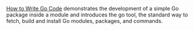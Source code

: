 [How to Write Go Code](https://go.dev/doc/code) demonstrates the development of a simple Go package inside a module and introduces the go tool, the standard way to fetch, build and install Go modules, packages, and commands.

